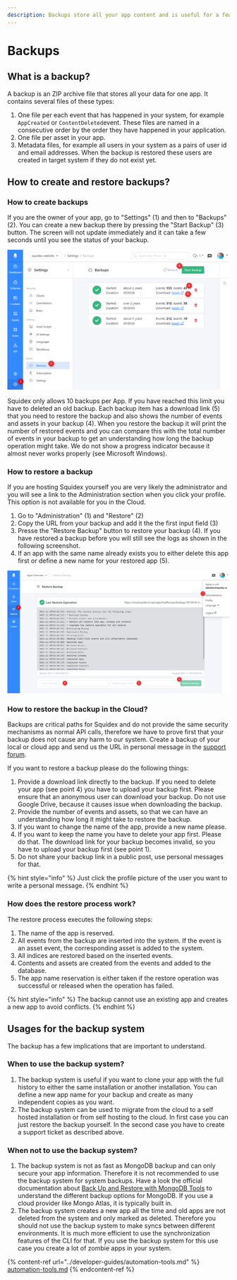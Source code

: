 ```yaml
---
description: Backups store all your app content and is useful for a few scenarios.
---
```


# Backups

## What is a backup?

A backup is an ZIP archive file that stores all your data for one app. It contains several files of these types:

1. One file per each event that has happened in your system, for example `AppCreated` or `ContentDeleted`event. These files are named in a consecutive order by the order they have happened in your application.
2. One file per asset in your app.
3. Metadata files, for example all users in your system as a pairs of user id and email addresses. When the backup is restored these users are created in target system if they do not exist yet.

## How to create and restore backups?

### How to create backups

If you are the owner of your app, go to "Settings" (1) and then to "Backups" (2). You can create a new backup there by pressing the "Start Backup" (3) button. The screen will not update immediately and it can take a few seconds until you see the status of your backup.

![Your backup](<../../.gitbook/assets/image (70).png>)

Squidex only allows 10 backups per App. If you have reached this limit you have to deleted an old backup. Each backup item has a download link (5) that you need to restore the backup and also shows the number of events and assets in your backup (4). When you restore the backup it will print the number of restored events and you can compare this with the total number of events in your backup to get an understanding how long the backup operation might take. We do not show a progress indicator because it almost never works properly (see Microsoft Windows).

### How to restore a backup

If you are hosting Squidex yourself you are very likely the administrator and you will see a link to the Administration section when you click your profile. This option is not available for you in the Cloud.

1. Go to "Administration" (1) and "Restore" (2)
2. Copy the URL from your backup and add it the the first input field (3)
3. Presse the "Restore Backup" button to restore your backup (4). If you have restored a backup before you will still see the logs as shown in the following screenshot.
4. If an app with the same name already exists you to either delete this app first or define a new name for your restored app (5).

![Restore a backup](<../../.gitbook/assets/image (73) (1).png>)

### How to restore the backup in the Cloud?

Backups are critical paths for Squidex and do not provide the same security mechanisms as normal API calls, therefore we have to prove first that your backup does not cause any harm to our system. Create a backup of your local or cloud app and send us the URL in personal message in the [support forum](https://support.squidex.io).

If you want to restore a backup please do the following things:

1. Provide a download link directly to the backup. If you need to delete your app (see point 4) you have to upload your backup first. Please ensure that an anonymous user can download your backup. Do not use Google Drive, because it causes issue when downloading the backup.
2. Provide the number of events and assets, so that we can have an understanding how long it might take to restore the backup.
3. If you want to change the name of the app, provide a new name please.
4. If you want to keep the name you have to delete your app first. Please do that. The download link for your backup becomes invalid, so you have to upload your backup first (see point 1).
5. Do not share your backup link in a public post, use personal messages for that.

{% hint style="info" %}
Just click the profile picture of the user you want to write a personal message.
{% endhint %}

### How does the restore process work?

&#x20;The restore process executes the following steps:

1. The name of the app is reserved.
2. All events from the backup are inserted into the system. If the event is an asset event, the corresponding asset is added to the system.
3. All indices are restored based on the inserted events.
4. Contents and assets are created from the events and added to the database.
5. The app name reservation is either taken if the restore operation was successful or released when the operation has failed.

{% hint style="info" %}
The backup cannot use an existing app and creates a new app to avoid conflicts.
{% endhint %}

## Usages for the backup system

The backup has a few implications that are important to understand.

### When to use the backup system?

1. The backup system is useful if you want to clone your app with the full history to either the same installation or another installation. You can define a new app name for your backup and create as many independent copies as you want.
2. The backup system can be used to migrate from the cloud to a self hosted installation or from self hosting to the cloud. In first case you can just restore the backup yourself. In the second case you have to create a support ticket as described above.

### When not to use the backup system?

1. The backup system is not as fast as MongoDB backup and can only secure your app information. Therefore it is not recommended to use the backup system for system backups. Have a look the official documentation about [Back Up and Restore with MongoDB Tools](https://docs.mongodb.com/manual/tutorial/backup-and-restore-tools/#back-up-and-restore-with-mongodb-tools) to understand the different backup options for MongoDB. If you use a cloud provider like Mongo Atlas, it is typically built in.
2. The backup system creates a new app all the time and old apps are not deleted from the system and only marked as deleted. Therefore you should not use the backup system to make syncs between different environments. It is much more efficient to use the synchronization features of the CLI for that. If you use the backup system for this use case you create a lot of zombie apps in your system.

{% content-ref url="../developer-guides/automation-tools.md" %}
[automation-tools.md](../developer-guides/automation-tools.md)
{% endcontent-ref %}

